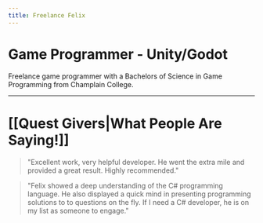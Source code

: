 ```yaml
---
title: Freelance Felix
---
```

# Game Programmer - Unity/Godot
Freelance game programmer with a Bachelors of Science in Game Programming from Champlain College.

---
# [[Quest Givers|What People Are Saying!]]
> "Excellent work, very helpful developer. He went the extra mile and provided a great result. Highly recommended."

> "Felix showed a deep understanding of the C# programming language. He also displayed a quick mind in presenting programming solutions to to questions on the fly. If I need a C# developer, he is on my list as someone to engage."